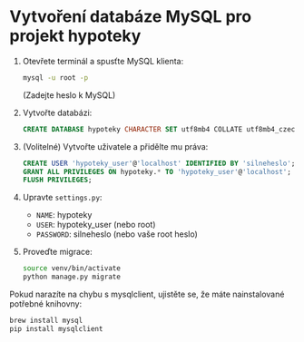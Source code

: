 # Vytvoření databáze MySQL pro projekt hypoteky

1. Otevřete terminál a spusťte MySQL klienta:
   
   ```sh
   mysql -u root -p
   ```
   (Zadejte heslo k MySQL)

2. Vytvořte databázi:
   ```sql
   CREATE DATABASE hypoteky CHARACTER SET utf8mb4 COLLATE utf8mb4_czech_ci;
   ```

3. (Volitelné) Vytvořte uživatele a přidělte mu práva:
   ```sql
   CREATE USER 'hypoteky_user'@'localhost' IDENTIFIED BY 'silneheslo';
   GRANT ALL PRIVILEGES ON hypoteky.* TO 'hypoteky_user'@'localhost';
   FLUSH PRIVILEGES;
   ```

4. Upravte `settings.py`:
   - `NAME`: hypoteky
   - `USER`: hypoteky_user (nebo root)
   - `PASSWORD`: silneheslo (nebo vaše root heslo)

5. Proveďte migrace:
   ```sh
   source venv/bin/activate
   python manage.py migrate
   ```

Pokud narazíte na chybu s mysqlclient, ujistěte se, že máte nainstalované potřebné knihovny:
```sh
brew install mysql
pip install mysqlclient
```
